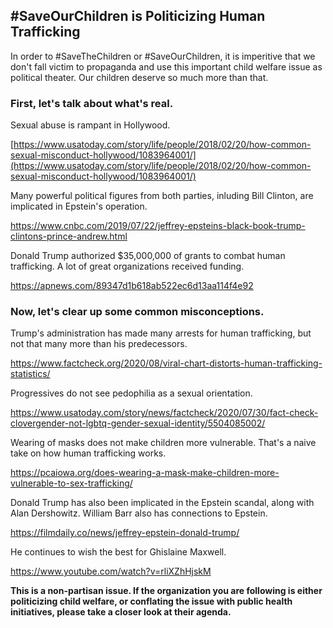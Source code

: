 ## #SaveOurChildren is Politicizing Human Trafficking

In order to #SaveTheChildren or #SaveOurChildren, it is imperitive that we don't fall victim to propaganda and use this important child welfare issue as political theater. Our children deserve so much more than that.

### First, let's talk about what's real.

Sexual abuse is rampant in Hollywood.

[https://www.usatoday.com/story/life/people/2018/02/20/how-common-sexual-misconduct-hollywood/1083964001/](https://www.usatoday.com/story/life/people/2018/02/20/how-common-sexual-misconduct-hollywood/1083964001/)

Many powerful political figures from both parties, inluding Bill Clinton, are implicated in Epstein's operation.

https://www.cnbc.com/2019/07/22/jeffrey-epsteins-black-book-trump-clintons-prince-andrew.html

Donald Trump authorized $35,000,000 of grants to combat human trafficking. A lot of great organizations received funding.

https://apnews.com/89347d1b618ab522ec6d13aa114f4e92

### Now, let's clear up some common misconceptions.

Trump's administration has made many arrests for human trafficking, but not that many more than his predecessors.

https://www.factcheck.org/2020/08/viral-chart-distorts-human-trafficking-statistics/

Progressives do not see pedophilia as a sexual orientation.

https://www.usatoday.com/story/news/factcheck/2020/07/30/fact-check-clovergender-not-lgbtq-gender-sexual-identity/5504085002/

Wearing of masks does not make children more vulnerable. That's a naive take on how human trafficking works.

https://pcaiowa.org/does-wearing-a-mask-make-children-more-vulnerable-to-sex-trafficking/

Donald Trump has also been implicated in the Epstein scandal, along with Alan Dershowitz. William Barr also has connections to Epstein.

https://filmdaily.co/news/jeffrey-epstein-donald-trump/

He continues to wish the best for Ghislaine Maxwell.

https://www.youtube.com/watch?v=rliXZhHjskM

**This is a non-partisan issue. If the organization you are following is either politicizing child welfare, or conflating the issue with public health initiatives, please take a closer look at their agenda.** 
